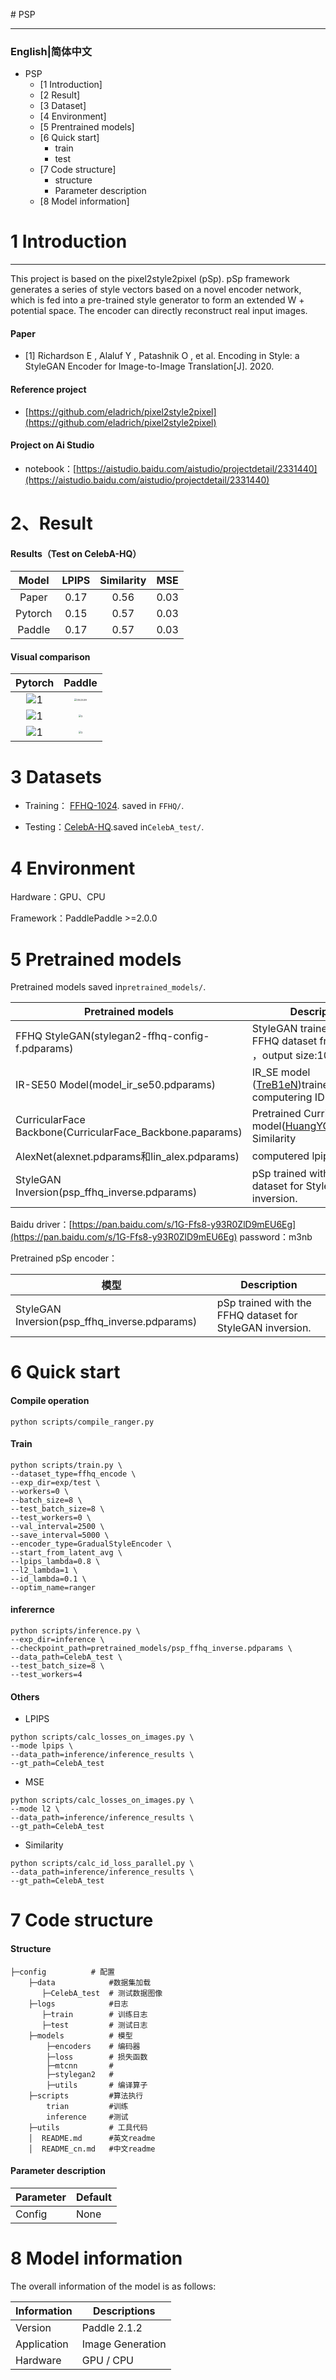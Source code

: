 ﻿﻿﻿﻿# PSP
*****
### English|简体中文
* PSP
    * [1 Introduction]
    * [2 Result]
    * [3 Dataset]
    * [4 Environment]
    * [5 Prentrained models]
    * [6 Quick start]
         * train
         * test
    * [7 Code structure]
         * structure
         * Parameter description
    * [8 Model information]

# 1 Introduction

***
This project is based on the pixel2style2pixel (pSp). pSp framework generates a series of style vectors based on a novel encoder network, which is fed into a pre-trained style generator to form an extended W + potential space. The encoder can directly reconstruct real input images.
#### Paper
* [1] Richardson E ,  Alaluf Y ,  Patashnik O , et al. Encoding in Style: a StyleGAN Encoder for Image-to-Image Translation[J].  2020.
#### Reference project
* [https://github.com/eladrich/pixel2style2pixel](https://github.com/eladrich/pixel2style2pixel)
#### **Project on Ai Studio**
* notebook：[https://aistudio.baidu.com/aistudio/projectdetail/2331440](https://aistudio.baidu.com/aistudio/projectdetail/2331440)

# **2、Result**

#### **Results（Test on CelebA-HQ）**

|  Model  | LPIPS  |Similarity|MSE|
|  :----:| :----: |:----:|:----:|
|Paper|0.17|0.56|0.03|
|Pytorch|0.15|0.57|0.03|
|Paddle|0.17|0.57|0.03|

#### **Visual comparison**

|  Pytorch  | Paddle  |
|  :----:| :----: |
|![1](examples/1.png)|<img src="inference/inference_coupled/052329.jpg" alt="052329" style="zoom: 25%;" />|
|![1](examples/2.png)|<img src="inference/inference_coupled/179349.jpg" alt="1" style="zoom: 25%;" />|
|![1](examples/3.png)|<img src="inference/inference_coupled/145789.jpg" alt="1" style="zoom:25%;" />|

# **3 Datasets**

- Training： [FFHQ-1024](https://github.com/NVlabs/ffhq-dataset).  saved in `FFHQ/`.


- Testing：[CelebA-HQ](https://aistudio.baidu.com/aistudio/datasetdetail/49226).saved in`CelebA_test/`.


# 4 Environment

Hardware：GPU、CPU

Framework：PaddlePaddle >=2.0.0

# 5 Pretrained models

Pretrained models saved in`pretrained_models/`.

|  Pretrained models  | Description  |
|  ----  | ----  |
| FFHQ StyleGAN(stylegan2-ffhq-config-f.pdparams) | StyleGAN trained with the FFHQ dataset from[rosinality](https://github.com/rosinality/stylegan2-pytorch) ，output size:1024x1024 |
| IR-SE50 Model(model_ir_se50.pdparams)| IR_SE model ([TreB1eN](https://github.com/TreB1eN/InsightFace_Pytorch))trained for computering ID loss. |
| CurricularFace Backbone(CurricularFace_Backbone.paparams)    | Pretrained CurricularFace model([HuangYG123](https://github.com/HuangYG123/CurricularFace))evaled Similarity  |
|   AlexNet(alexnet.pdparams和lin_alex.pdparams)    |   	computered lpips loss    |
| StyleGAN Inversion(psp_ffhq_inverse.pdparams)      |   pSp trained with the FFHQ dataset for StyleGAN inversion.    |

Baidu driver：[https://pan.baidu.com/s/1G-Ffs8-y93R0ZlD9mEU6Eg](https://pan.baidu.com/s/1G-Ffs8-y93R0ZlD9mEU6Eg) password：m3nb

Pretrained pSp encoder：

|模型|Description|
|--|--|
|StyleGAN Inversion(psp_ffhq_inverse.pdparams)|pSp trained with the FFHQ dataset for StyleGAN inversion.|

# 6 Quick start

#### Compile operation

	python scripts/compile_ranger.py
#### Train

	python scripts/train.py \
	--dataset_type=ffhq_encode \
	--exp_dir=exp/test \
	--workers=0 \
	--batch_size=8 \
	--test_batch_size=8 \
	--test_workers=0 \
	--val_interval=2500 \
	--save_interval=5000 \
	--encoder_type=GradualStyleEncoder \
	--start_from_latent_avg \
	--lpips_lambda=0.8 \
	--l2_lambda=1 \
	--id_lambda=0.1 \
	--optim_name=ranger

#### **inferernce**

```
python scripts/inference.py \
--exp_dir=inference \
--checkpoint_path=pretrained_models/psp_ffhq_inverse.pdparams \
--data_path=CelebA_test \
--test_batch_size=8 \
--test_workers=4
```

#### Others
* LPIPS

```
python scripts/calc_losses_on_images.py \
--mode lpips \
--data_path=inference/inference_results \
--gt_path=CelebA_test
```

* MSE

```
python scripts/calc_losses_on_images.py \
--mode l2 \
--data_path=inference/inference_results \
--gt_path=CelebA_test
```

* Similarity

```
python scripts/calc_id_loss_parallel.py \
--data_path=inference/inference_results \
--gt_path=CelebA_test
```

# 7 Code structure

#### **Structure**

```
├─config          # 配置
    ├─data            #数据集加载
       ├─CelebA_test  # 测试数据图像
    ├─logs            #日志
       ├─train        # 训练日志
       ├─test         # 测试日志
    ├─models          # 模型
        ├─encoders    # 编码器
        ├─loss        # 损失函数
        ├─mtcnn       #     
        ├─stylegan2   #       
        ├─utils       # 编译算子
    ├─scripts         #算法执行
        trian         #训练
        inference     #测试
    ├─utils           # 工具代码
    │  README.md      #英文readme
    │  README_cn.md   #中文readme
```

#### **Parameter description**

| Parameter | Default |
| --  | -- |
| Config  | None |

# 8 Model information

The overall information of the model is as follows:

|Information|Descriptions|
|--|--|
| Version | Paddle 2.1.2 |
| Application |Image Generation|
|Hardware|GPU / CPU|
